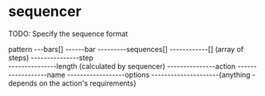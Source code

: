 # sequencer


TODO: Specify the sequence format

pattern
---bars[]
------bar
---------sequences[]
------------[]                  (array of steps)
---------------step             
---------------length           (calculated by sequencer)
---------------action
------------------name
------------------options
---------------------{anything - depends on the action's requirements}
